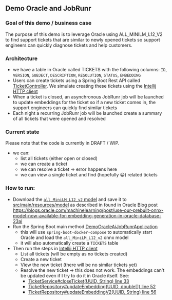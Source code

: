 ## Demo Oracle and JobRunr

### Goal of this demo / business case
The purpose of this demo is to leverage Oracle using ALL_MINILM_L12_V2 to find 
support tickets that are similar to newly opened tickets so support engineers 
can quickly diagnose tickets and help customers. 

### Architecture
- we have a table in Oracle called TICKETS with the following columns:
  `ID`, `VERSION`, `SUBJECT`, `DESCRIPTION`, `RESOLUTION`, `STATUS`, `EMBEDDING`
- Users can create tickets using a Spring Boot Rest API called [TicketController](./src/main/java/org/jobrunr/demo/tickets/TicketController.java).
  We simulate creating these tickets using the [Intellij HTTP client](./src/test/demo.http)
- When a ticket is closed, an asynchronous JobRunr job will be launched to update embeddings for the ticket so 
  if a new ticket comes in, the support engineers can quickly find similar tickets
- Each night a recurring JobRunr job will be launched create a summary of all tickets that were opened and resolved


### Current state
Please note that the code is currently in DRAFT / WIP.

- we can:
  - list all tickets (either open or closed)
  - we can create a ticket
  - we can resolve a ticket => error happens here
  - we can view a single ticket and find (hopefully 😀) related tickets

### How to run:
- Download the [`all_MiniLM_L12_v2` model](https://adwc4pm.objectstorage.us-ashburn-1.oci.customer-oci.com/p/VBRD9P8ZFWkKvnfhrWxkpPe8K03-JIoM5h_8EJyJcpE80c108fuUjg7R5L5O7mMZ/n/adwc4pm/b/OML-Resources/o/all_MiniLM_L12_v2_augmented.zip) and save it to [src/main/resources/model](src/main/resources/model)
  as described in found in Oracle Blog post https://blogs.oracle.com/machinelearning/post/use-our-prebuilt-onnx-model-now-available-for-embedding-generation-in-oracle-database-23ai
- Run the Spring Boot main method [DemoOracleAiJobRunrApplication](./src/main/java/org/jobrunr/demo/DemoOracleAiJobRunrApplication.java)
  - this will use `spring-boot-docker-compose` to automatically start Oracle and load the `all_MiniLM_L12_v2` onnx model
  - it will also automatically create a `TICKETS` table
- Then run the steps in [Intellij HTTP client](./src/test/demo.http)
  - List all tickets (will be empty as no tickets created)
  - Create a new ticket 
  - View the new ticket (there will be no similar tickets yet)
  - Resolve the new ticket → this does not work. The embeddings can't be updated even if I try to do it in Oracle itself. See:
    - [TicketService#closeTicket(UUID, String) line 33](./src/main/java/org/jobrunr/demo/tickets/TicketService.java)
    - [TicketRepository#updateEmbedding(UUID, double[]) line 52](./src/main/java/org/jobrunr/demo/tickets/TicketRepository.java)
    - [TicketRepository#updateEmbeddingV2(UUID, String) line 56](./src/main/java/org/jobrunr/demo/tickets/TicketRepository.java)